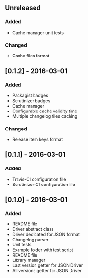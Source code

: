 ## Unreleased
### Added
- Cache manager unit tests

### Changed
- Cache files format

## [0.1.2] - 2016-03-01
### Added
- Packagist badges
- Scrutinizer badges
- Cache manager
- Configurable cache validity time
- Multiple changelog files caching

### Changed
- Release item keys format

## [0.1.1] - 2016-03-01
### Added
- Travis-CI configuration file
- Scrutinizer-CI configuration file

## [0.1.0] - 2016-03-01
### Added
- README file
- Driver abstract class
- Driver dedicated for JSON format
- Changelog parser
- Unit tests
- Example folder with test script
- README file
- Library manager
- Last version getter for JSON Driver
- All versions getter for JSON Driver